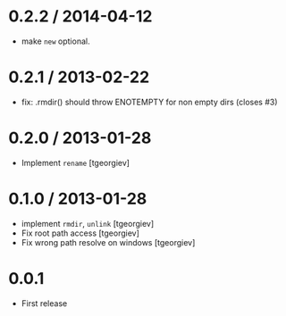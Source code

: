 
0.2.2 / 2014-04-12
==================

 * make `new` optional.

0.2.1 / 2013-02-22
==================

  * fix: .rmdir() should throw ENOTEMPTY for non empty dirs (closes #3)

0.2.0 / 2013-01-28
==================

  * Implement `rename` [tgeorgiev]

0.1.0 / 2013-01-28
==================

  * implement `rmdir`, `unlink` [tgeorgiev]
  * Fix root path access [tgeorgiev]
  * Fix wrong path resolve on windows [tgeorgiev]

0.0.1
=====

  * First release
